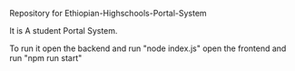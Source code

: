 Repository for Ethiopian-Highschools-Portal-System

It is A student Portal System.

To run it open the backend and run "node index.js"
open the frontend and run "npm run start"
